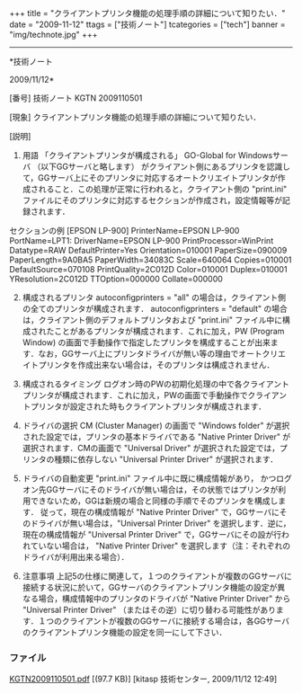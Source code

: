 ﻿+++
title = "クライアントプリンタ機能の処理手順の詳細について知りたい．"
date = "2009-11-12"
ttags = ["技術ノート"]
tcategories = ["tech"]
banner = "img/technote.jpg"
+++

-----------------------------------------------------------------------------------------------------------------------------

*技術ノート

2009/11/12*


[番号]
技術ノート KGTN 2009110501

[現象]
クライアントプリンタ機能の処理手順の詳細について知りたい．

[説明]
1. 用語 「クライアントプリンタが構成される」
GO-Global for Windowsサーバ （以下GGサーバと略します）
がクライアント側にあるプリンタを認識して，GGサーバ上にそのプリンタに対応するオートクリエイトプリンタが作成されること．この処理が正常に行われると，クライアント側の
"print.ini"
ファイルにそのプリンタに対応するセクションが作成され，設定情報等が記録されます．

セクションの例
[EPSON LP-900]
PrinterName=EPSON LP-900
PortName=LPT1:
DriverName=EPSON LP-900
PrintProcessor=WinPrint
Datatype=RAW
DefaultPrinter=Yes
Orientation=010001
PaperSize=090009
PaperLength=9A0BA5
PaperWidth=34083C
Scale=640064
Copies=010001
DefaultSource=070108
PrintQuality=2C012D
Color=010001
Duplex=010001
YResolution=2C012D
TTOption=000000
Collate=000000

2. 構成されるプリンタ
autoconfigprinters = "all"
の場合は，クライアント側の全てのプリンタが構成されます．
autoconfigprinters = "default"
の場合は，クライアント側のデフォルトプリンタおよび "print.ini"
ファイル中に構成されたことがあるプリンタが構成されます．これに加え，PW
(Program Window)
の画面で手動操作で指定したプリンタを構成することが出来ます．なお，GGサーバ上にプリンタドライバが無い等の理由でオートクリエイトプリンタを作成出来ない場合は，そのプリンタは構成されません．

3. 構成されるタイミング
ログオン時のPWの初期化処理の中で各クライアントプリンタが構成されます．これに加え，PWの画面で手動操作でクライアントプリンタが設定された時もクライアントプリンタが構成されます．

4. ドライバの選択
CM (Cluster Manager) の画面で "Windows folder"
が選択された設定では，プリンタの基本ドライバである "Native Printer
Driver" が選択されます．CMの画面で "Universal Driver"
が選択された設定では，プリンタの種類に依存しない "Universal Printer
Driver" が選択されます．

5. ドライバの自動変更
"print.ini" ファイル中に既に構成情報があり，
かつログオン先GGサーバにそのドライバが無い場合は，その状態ではプリンタが利用できないため，GGは新規の場合と同様の手順でそのプリンタを構成します．
従って，現在の構成情報が "Native Printer Driver"
で，GGサーバにそのドライバが無い場合は，"Universal Printer Driver"
を選択します．逆に，現在の構成情報が "Universal Printer Driver"
で，GGサーバにその設が行われていない場合は， "Native Printer Driver"
を選択します（注：それぞれのドライバが利用出来る場合）．

6. 注意事項
上記5の仕様に関連して，１つのクライアントが複数のGGサーバに接続する状況に於いて，GGサーバのクライアントプリンタ機能の設定が異なる場合，構成情報中のプリンタのドライバが
"Native Printer Driver" から "Universal Printer Driver"
（またはその逆）に切り替わる可能性があります．１つのクライアントが複数のGGサーバに接続する場合は，各GGサーバのクライアントプリンタ機能の設定を同一にして下さい．


### ファイル

 
 


[KGTN2009110501.pdf](http://techreport.kitasp.net/attachments/download/33/KGTN2009110501.pdf)
 [(97.7 KB)] [kitasp 技術センター, 2009/11/12
12:49]


 


 

